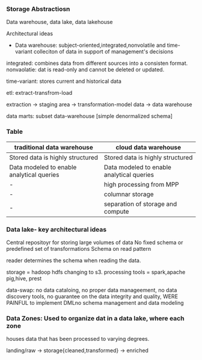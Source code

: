 ### Storage Abstractiosn

Data warehouse, data lake, data lakehouse

Architectural ideas
- Data warehouse: subject-oriented,integrated,nonvolatile and time-variant colleciton of data in support of management's decisions

integrated: combines data from different sources into a consisten format.
nonvaolatie: dat is read-only and cannot be deleted or updated.

time-variant: stores current and historical data


etl: extract-transfrom-load

extraction -> staging area -> transformation-model data -> data warehouse

data marts: subset data-warehouse [simple denormalized schema]

### Table

| traditional data warehouse | cloud data warehouse| 	
| -------------------------- | ------------------- |
| Stored data is highly structured | Stored data is highly structured|
| Data modeled to enable analytical queries | Data modeled to enable analytical queries| 
| - | high processing from MPP |
| - | columnar storage |
| - | separation of storage and compute | 


### Data lake- key architectural ideas

Central repositoyr for storing large volumes of data
No fixed schema or predefined set of transformations
Schema on read pattern

reader determines the schema when reading the data.

storage = hadoop hdfs changing to s3.
processing tools =  spark,apache pig,hive, prest


data-swap: no data cataloing, no proper data manageement, no data discovery tools, no guarantee on the data integrity and quality, WERE PAINFUL to implement DMLno schema management and data modeling

### Data Zones: Used to organize dat in a data lake, where each zone
houses data that has been processed to varying degrees.

landing/raw -> storage{cleaned,transformed} -> enriched
